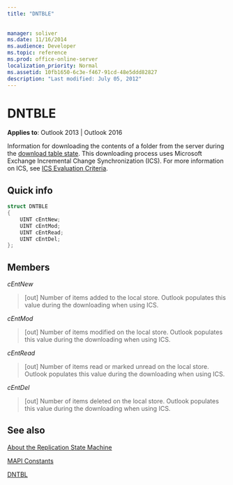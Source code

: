 ```yaml
---
title: "DNTBLE"
 
 
manager: soliver
ms.date: 11/16/2014
ms.audience: Developer
ms.topic: reference
ms.prod: office-online-server
localization_priority: Normal
ms.assetid: 10fb1650-6c3e-f467-91cd-48e5ddd82827
description: "Last modified: July 05, 2012"
---
```


# DNTBLE

  
  
**Applies to**: Outlook 2013 | Outlook 2016 
  
Information for downloading the contents of a folder from the server during the [download table state](download-table-state.md). This downloading process uses Microsoft Exchange Incremental Change Synchronization (ICS). For more information on ICS, see [ICS Evaluation Criteria](http://msdn.microsoft.com/en-us/library/aa579252%28EXCHG.80%29.aspx).
  
## Quick info

```cpp
struct DNTBLE 
{ 
    UINT cEntNew; 
    UINT cEntMod; 
    UINT cEntRead; 
    UINT cEntDel; 
};
```

## Members

 _cEntNew_
  
> [out] Number of items added to the local store. Outlook populates this value during the downloading when using ICS.
    
 _cEntMod_
  
> [out] Number of items modified on the local store. Outlook populates this value during the downloading when using ICS.
    
 _cEntRead_
  
> [out] Number of items read or marked unread on the local store. Outlook populates this value during the downloading when using ICS.
    
 _cEntDel_
  
> [out] Number of items deleted on the local store. Outlook populates this value during the downloading when using ICS.
    
## See also



[About the Replication State Machine](about-the-replication-state-machine.md)
  
[MAPI Constants](mapi-constants.md)
  
[DNTBL](dntbl.md)

